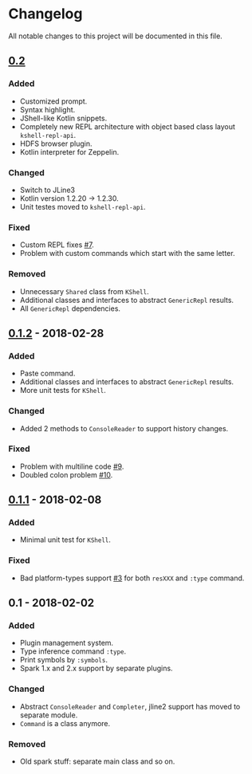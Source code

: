 # Changelog
All notable changes to this project will be documented in this file.

## [0.2]
### Added
- Customized prompt.
- Syntax highlight.
- JShell-like Kotlin snippets.
- Completely new REPL architecture with object based class layout `kshell-repl-api`.
- HDFS browser plugin.
- Kotlin interpreter for Zeppelin.

### Changed
- Switch to JLine3
- Kotlin version 1.2.20 -> 1.2.30.
- Unit testes moved to `kshell-repl-api`.

### Fixed
- Custom REPL fixes [#7](https://github.com/khud/sparklin/issues/7).
- Problem with custom commands which start with the same letter.

### Removed
- Unnecessary `Shared` class from `KShell`. 
- Additional classes and interfaces to abstract `GenericRepl` results.
- All `GenericRepl` dependencies.

## [0.1.2] - 2018-02-28
### Added
- Paste command.
- Additional classes and interfaces to abstract `GenericRepl` results.
- More unit tests for `KShell`.
### Changed
- Added 2 methods to `ConsoleReader` to support history changes.

### Fixed
- Problem with multiline code [#9](https://github.com/khud/sparklin/issues/9).
- Doubled colon problem [#10](https://github.com/khud/sparklin/issues/10).

## [0.1.1] - 2018-02-08
### Added
- Minimal unit test for `KShell`.
### Fixed 
- Bad platform-types support [#3](https://github.com/khud/sparklin/issues/3) for both `resXXX` and `:type` command.

## 0.1 - 2018-02-02
### Added
- Plugin management system.
- Type inference command `:type`.
- Print symbols by `:symbols`.
- Spark 1.x and 2.x support by separate plugins.
### Changed
- Abstract `ConsoleReader` and `Completer`, jline2 support has moved to separate module.
- `Command` is a class anymore.
### Removed
- Old spark stuff: separate main class and so on.

[0.2]: https://github.com/khud/sparklin/compare/0.2...0.1.2
[0.1.2]: https://github.com/khud/sparklin/compare/0.1.1...0.1.2
[0.1.1]: https://github.com/khud/sparklin/compare/0.1...0.1.1
